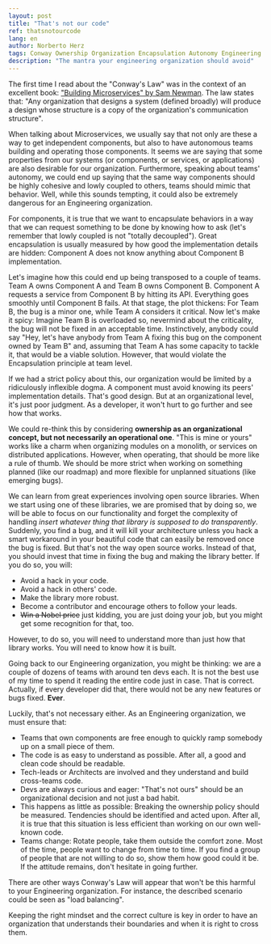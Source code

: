 ```yaml
---
layout: post
title: "That's not our code"
ref: thatsnotourcode
lang: en
author: Norberto Herz
tags: Conway Ownership Organization Encapsulation Autonomy Engineering Culture
description: "The mantra your engineering organization should avoid"
---
```


The first time I read about the "Conway's Law" was in the context of an excellent book: ["Building Microservices" by Sam Newman](http://shop.oreilly.com/product/0636920033158.do). The law states that: "Any organization that designs a system (defined broadly) will produce a design whose structure is a copy of the organization's communication structure".

<!--MORE-->

When talking about Microservices, we usually say that not only are these a way to get independent components, but also to have autonomous teams building and operating those components. It seems we are saying that some properties from our systems (or components, or services, or applications) are also desirable for our organization. Furthermore, speaking about teams' autonomy, we could end up saying that the same way components should be highly cohesive and lowly coupled to others, teams should mimic that behavior. Well, while this sounds tempting, it could also be extremely dangerous for an Engineering organization.

For components, it is true that we want to encapsulate behaviors in a way that we can request something to be done by knowing how to ask (let's remember that lowly coupled is not "totally decoupled"). Great encapsulation is usually measured by how good the implementation details are hidden: Component A does not know anything about Component B implementation.

Let's imagine how this could end up being transposed to a couple of teams. Team A owns Component A and Team B owns Component B. Component A requests a service from Component B by hitting its API. Everything goes smoothly until Component B fails. At that stage, the plot thickens: For Team B, the bug is a minor one, while Team A considers it critical. Now let's make it spicy: Imagine Team B is overloaded so, nevermind about the criticality, the bug will not be fixed in an acceptable time. Instinctively, anybody could say "Hey, let's have anybody from Team A fixing this bug on the component owned by Team B" and, assuming that Team A has some capacity to tackle it, that would be a viable solution. However, that would violate the Encapsulation principle at team level.

If we had a strict policy about this, our organization would be limited by a ridiculously inflexible dogma. A component must avoid knowing its peers' implementation details. That's good design. But at an organizational level, it's just poor judgment. As a developer, it won't hurt to go further and see how that works.

We could re-think this by considering **ownership as an organizational concept, but not necessarily an operational one**. "This is mine or yours" works like a charm when organizing modules on a monolith, or services on distributed applications. However, when operating, that should be more like a rule of thumb. We should be more strict when working on something planned (like our roadmap) and more flexible for unplanned situations (like emerging bugs).

We can learn from great experiences involving open source libraries. When we start using one of these libraries, we are promised that by doing so, we will be able to focus on our functionality and forget the complexity of handling *insert whatever thing that library is supposed to do transparently*. Suddenly, you find a bug, and it will kill your architecture unless you hack a smart workaround in your beautiful code that can easily be removed once the bug is fixed. But that's not the way open source works. Instead of that, you should invest that time in fixing the bug and making the library better. If you do so, you will:
- Avoid a hack in your code.
- Avoid a hack in others' code.
- Make the library more robust.
- Become a contributor and encourage others to follow your leads.
- ~~Win a Nobel price~~ just kidding, you are just doing your job, but you might get some recognition for that, too.

However, to do so, you will need to understand more than just how that library works. You will need to know how it is built.

Going back to our Engineering organization, you might be thinking: we are a couple of dozens of teams with around ten devs each. It is not the best use of my time to spend it reading the entire code just in case. That is correct. Actually, if every developer did that, there would not be any new features or bugs fixed. **Ever**.

Luckily, that's not necessary either. As an Engineering organization, we must ensure that:
- Teams that own components are free enough to quickly ramp somebody up on a small piece of them.
- The code is as easy to understand as possible. After all, a good and clean code should be readable.
- Tech-leads or Architects are involved and they understand and build cross-teams code.
- Devs are always curious and eager: "That's not ours" should be an organizational decision and not just a bad habit.
- This happens as little as possible: Breaking the ownership policy should be measured. Tendencies should be identified and acted upon. After all, it is true that this situation is less efficient than working on our own well-known code.
- Teams change: Rotate people, take them outside the comfort zone. Most of the time, people want to change from time to time. If you find a group of people that are not willing to do so, show them how good could it be. If the attitude remains, don't hesitate in going further.

There are other ways Conway's Law will appear that won't be this harmful to your Engineering organization. For instance, the described scenario could be seen as "load balancing".

Keeping the right mindset and the correct culture is key in order to have an organization that understands their boundaries and when it is right to cross them.
